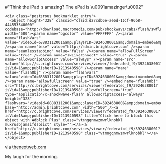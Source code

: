 #"Think the iPad is amazing? The ePad is \u0091amazinger\u0092"


    <div class="posterous_bookmarklet_entry">
      <object height="328" classid="clsid:d27cdb6e-ae6d-11cf-96b8-444553540000" codebase="http://download.macromedia.com/pub/shockwave/cabs/flash/swflash.cab#version=6,0,40,0" width="500"><param name="bgcolor" value="#FFFFFF" /><param name="flashVars" value="videoId=68883112001&amp;playerID=3924638001&amp;domain=embed&amp;" /><param name="base" value="http://admin.brightcove.com" /><param name="seamlesstabbing" value="false" /><param name="allowFullScreen" value="true" /><param name="swLiveConnect" value="true" /><param name="allowScriptAccess" value="always" /><param name="src" value="http://c.brightcove.com/services/viewer/federated_f9/3924638001?isVid=1&amp;publisherID=1213940598" /><param name="name" value="flashObj" /><param name="flashvars" value="videoId=68883112001&amp;playerID=3924638001&amp;domain=embed&amp;" /><param name="allowfullscreen" value="true" /><embed name="flashObj" src="http://c.brightcove.com/services/viewer/federated_f9/3924638001?isVid=1&amp;publisherID=1213940598" allowfullscreen="true" type="application/x-shockwave-flash" allowscriptaccess="always" height="328" flashvars="videoId=68883112001&amp;playerID=3924638001&amp;domain=embed&amp;" base="http://admin.brightcove.com" width="500" /><a href="http://c.brightcove.com/services/viewer/federated_f9/3924638001?isVid=1&amp;publisherID=1213940598" title="Click here to block this object with Adblock Plus" class="vtmngqnmwzmwrlknobkl muxrusbjamsifdsolict" style=""></a><a href="http://c.brightcove.com/services/viewer/federated_f9/3924638001?isVid=1&amp;publisherID=1213940598" class="vtmngqnmwzmwrlknobkl"></a></object>

<div class="posterous_quote_citation">via <a href="http://thenextweb.com/shareables/2010/02/26/afford-ipad-epad-free/?utm_source=feedburner&amp;utm_medium=feed&amp;utm_campaign=Feed%3A+TheNextWebUk+%28The+Next+Web+UK%29&amp;utm_content=Google+Reader">thenextweb.com</a></div>
    <p>My laugh for the morning.</p></div>
  